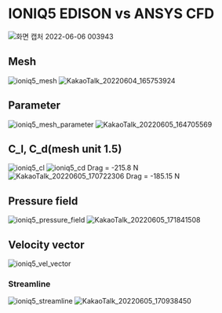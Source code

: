 # IONIQ5 EDISON vs ANSYS CFD
![화면 캡처 2022-06-06 003943](https://user-images.githubusercontent.com/88171531/172058551-6797e341-a1ec-471c-a851-f9d08dd16979.png)


## Mesh
![ioniq5_mesh](https://user-images.githubusercontent.com/88171531/172041546-979190bb-05bf-4954-a49d-96726708997e.png)
![KakaoTalk_20220604_165753924](https://user-images.githubusercontent.com/88171531/172058106-5d0154a0-5128-4873-be69-b1054bd99aa4.png)

## Parameter
![ioniq5_mesh_parameter](https://user-images.githubusercontent.com/88171531/172041567-d9705815-742b-4628-8126-a6df3fa4f77a.png)
![KakaoTalk_20220605_164705569](https://user-images.githubusercontent.com/88171531/172058190-bff85df5-2a99-41ec-9bd3-4a873188b9df.png)

## C_l, C_d(mesh unit 1.5)
![ioniq5_cl](https://user-images.githubusercontent.com/88171531/172041570-5f2bbb5e-e76f-440c-8b20-c4715723b208.png)
![ioniq5_cd](https://user-images.githubusercontent.com/88171531/172041572-0a882cc5-c156-40ce-8c6f-01a6af4890fe.png)
Drag = -215.8 N
![KakaoTalk_20220605_170722306](https://user-images.githubusercontent.com/88171531/172058126-ef375888-0fa8-4562-9baf-93f51e308057.png)
Drag = -185.15 N

## Pressure field
![ioniq5_pressure_field](https://user-images.githubusercontent.com/88171531/172041577-7f93d891-cf33-4ab0-95c1-ac5e215a4ee6.png)
![KakaoTalk_20220605_171841508](https://user-images.githubusercontent.com/88171531/172058142-4d37068b-fa9d-4ffd-9c7c-37a651ff156f.png)

## Velocity vector
![ioniq5_vel_vector](https://user-images.githubusercontent.com/88171531/172041579-276876c5-e9ce-4a0c-be7b-40069c051857.png)

### Streamline
![ioniq5_streamline](https://user-images.githubusercontent.com/88171531/172041585-625dd4ea-9d2a-4a0e-a43c-fab2219ea42f.png)
![KakaoTalk_20220605_170938450](https://user-images.githubusercontent.com/88171531/172058149-932a3691-27b0-4ce6-a89b-32ed756f02f5.png)


